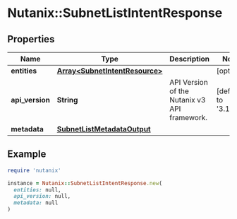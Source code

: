 # Nutanix::SubnetListIntentResponse

## Properties

| Name | Type | Description | Notes |
| ---- | ---- | ----------- | ----- |
| **entities** | [**Array&lt;SubnetIntentResource&gt;**](SubnetIntentResource.md) |  | [optional] |
| **api_version** | **String** | API Version of the Nutanix v3 API framework. | [default to &#39;3.1.0&#39;] |
| **metadata** | [**SubnetListMetadataOutput**](SubnetListMetadataOutput.md) |  |  |

## Example

```ruby
require 'nutanix'

instance = Nutanix::SubnetListIntentResponse.new(
  entities: null,
  api_version: null,
  metadata: null
)
```

